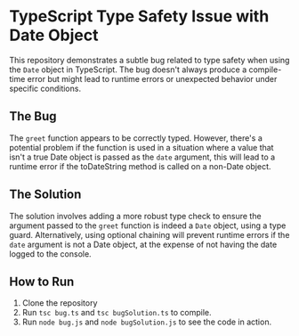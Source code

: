 # TypeScript Type Safety Issue with Date Object

This repository demonstrates a subtle bug related to type safety when using the `Date` object in TypeScript.  The bug doesn't always produce a compile-time error but might lead to runtime errors or unexpected behavior under specific conditions.

## The Bug

The `greet` function appears to be correctly typed. However, there's a potential problem if the function is used in a situation where a value that isn't a true Date object is passed as the `date` argument, this will lead to a runtime error if the toDateString method is called on a non-Date object.

## The Solution

The solution involves adding a more robust type check to ensure the argument passed to the `greet` function is indeed a `Date` object, using a type guard. Alternatively, using optional chaining will prevent runtime errors if the `date` argument is not a Date object, at the expense of not having the date logged to the console.

## How to Run

1. Clone the repository
2. Run `tsc bug.ts` and `tsc bugSolution.ts` to compile.
3. Run `node bug.js` and `node bugSolution.js` to see the code in action.

